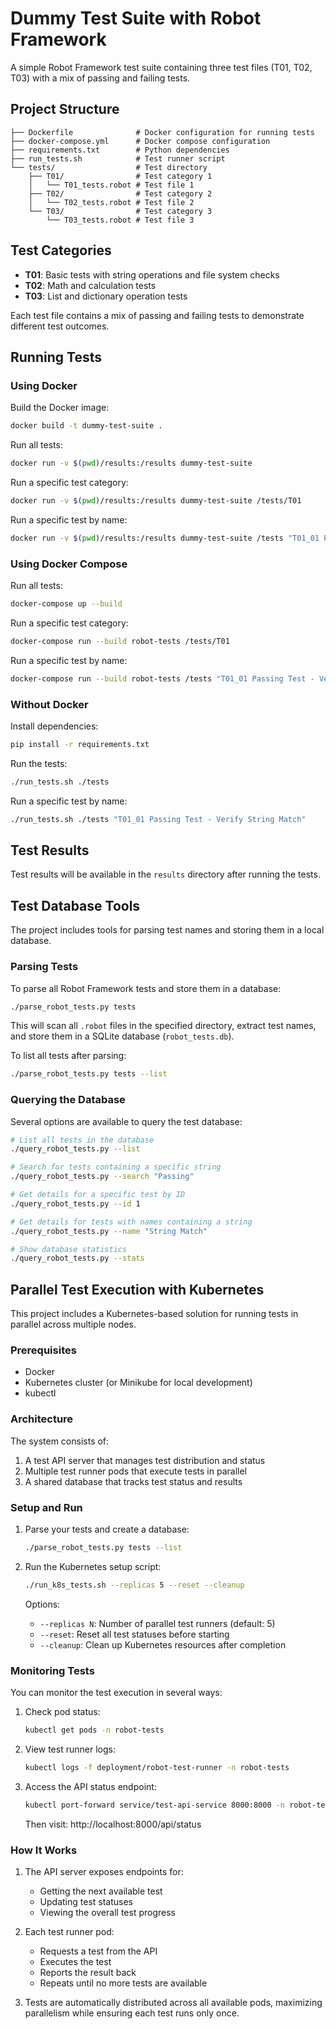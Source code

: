 # Dummy Test Suite with Robot Framework

A simple Robot Framework test suite containing three test files (T01, T02, T03) with a mix of passing and failing tests.

## Project Structure

```
├── Dockerfile              # Docker configuration for running tests
├── docker-compose.yml      # Docker compose configuration
├── requirements.txt        # Python dependencies
├── run_tests.sh            # Test runner script
└── tests/                  # Test directory
    ├── T01/                # Test category 1
    │   └── T01_tests.robot # Test file 1
    ├── T02/                # Test category 2
    │   └── T02_tests.robot # Test file 2
    └── T03/                # Test category 3
        └── T03_tests.robot # Test file 3
```

## Test Categories

- **T01**: Basic tests with string operations and file system checks
- **T02**: Math and calculation tests
- **T03**: List and dictionary operation tests

Each test file contains a mix of passing and failing tests to demonstrate different test outcomes.

## Running Tests

### Using Docker

Build the Docker image:

```bash
docker build -t dummy-test-suite .
```

Run all tests:

```bash
docker run -v $(pwd)/results:/results dummy-test-suite
```

Run a specific test category:

```bash
docker run -v $(pwd)/results:/results dummy-test-suite /tests/T01
```

Run a specific test by name:

```bash
docker run -v $(pwd)/results:/results dummy-test-suite /tests "T01_01 Passing Test - Verify String Match"
```

### Using Docker Compose

Run all tests:

```bash
docker-compose up --build
```

Run a specific test category:

```bash
docker-compose run --build robot-tests /tests/T01
```

Run a specific test by name:

```bash
docker-compose run --build robot-tests /tests "T01_01 Passing Test - Verify String Match"
```

### Without Docker

Install dependencies:

```bash
pip install -r requirements.txt
```

Run the tests:

```bash
./run_tests.sh ./tests
```

Run a specific test by name:

```bash
./run_tests.sh ./tests "T01_01 Passing Test - Verify String Match"
```

## Test Results

Test results will be available in the `results` directory after running the tests.

## Test Database Tools

The project includes tools for parsing test names and storing them in a local database.

### Parsing Tests

To parse all Robot Framework tests and store them in a database:

```bash
./parse_robot_tests.py tests
```

This will scan all `.robot` files in the specified directory, extract test names, and store them in a SQLite database (`robot_tests.db`).

To list all tests after parsing:

```bash
./parse_robot_tests.py tests --list
```

### Querying the Database

Several options are available to query the test database:

```bash
# List all tests in the database
./query_robot_tests.py --list

# Search for tests containing a specific string
./query_robot_tests.py --search "Passing"

# Get details for a specific test by ID
./query_robot_tests.py --id 1

# Get details for tests with names containing a string
./query_robot_tests.py --name "String Match"

# Show database statistics
./query_robot_tests.py --stats
```

## Parallel Test Execution with Kubernetes

This project includes a Kubernetes-based solution for running tests in parallel across multiple nodes.

### Prerequisites

- Docker
- Kubernetes cluster (or Minikube for local development)
- kubectl

### Architecture

The system consists of:
1. A test API server that manages test distribution and status
2. Multiple test runner pods that execute tests in parallel
3. A shared database that tracks test status and results

### Setup and Run

1. Parse your tests and create a database:
   ```bash
   ./parse_robot_tests.py tests --list
   ```

2. Run the Kubernetes setup script:
   ```bash
   ./run_k8s_tests.sh --replicas 5 --reset --cleanup
   ```
   
   Options:
   - `--replicas N`: Number of parallel test runners (default: 5)
   - `--reset`: Reset all test statuses before starting
   - `--cleanup`: Clean up Kubernetes resources after completion

### Monitoring Tests

You can monitor the test execution in several ways:

1. Check pod status:
   ```bash
   kubectl get pods -n robot-tests
   ```

2. View test runner logs:
   ```bash
   kubectl logs -f deployment/robot-test-runner -n robot-tests
   ```

3. Access the API status endpoint:
   ```bash
   kubectl port-forward service/test-api-service 8000:8000 -n robot-tests
   ```
   Then visit: http://localhost:8000/api/status

### How It Works

1. The API server exposes endpoints for:
   - Getting the next available test
   - Updating test statuses
   - Viewing the overall test progress

2. Each test runner pod:
   - Requests a test from the API
   - Executes the test
   - Reports the result back
   - Repeats until no more tests are available

3. Tests are automatically distributed across all available pods,
   maximizing parallelism while ensuring each test runs only once.
